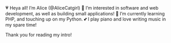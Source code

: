 💗 Heya all! I’m Alice (@AliceCatgirl)
💜 I’m interested in software and web development, as well as building small applications!
💖 I’m currently learning PHP, and touching up on my Python.
💕 I play piano and love writing music in my spare time!

Thank you for reading my intro!
